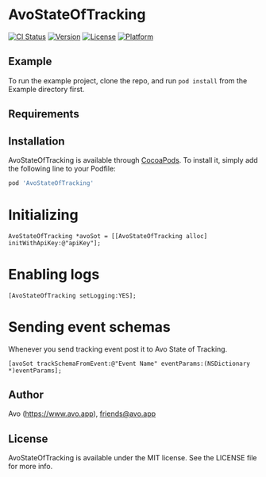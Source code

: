 # AvoStateOfTracking

[![CI Status](https://img.shields.io/travis/AlexeyVerein/AvoStateOfTracking.svg?style=flat)](https://travis-ci.org/AlexeyVerein/AvoStateOfTracking)
[![Version](https://img.shields.io/cocoapods/v/AvoStateOfTracking.svg?style=flat)](https://cocoapods.org/pods/AvoStateOfTracking)
[![License](https://img.shields.io/cocoapods/l/AvoStateOfTracking.svg?style=flat)](https://cocoapods.org/pods/AvoStateOfTracking)
[![Platform](https://img.shields.io/cocoapods/p/AvoStateOfTracking.svg?style=flat)](https://cocoapods.org/pods/AvoStateOfTracking)

## Example

To run the example project, clone the repo, and run `pod install` from the Example directory first.

## Requirements

## Installation

AvoStateOfTracking is available through [CocoaPods](https://cocoapods.org). To install
it, simply add the following line to your Podfile:

```ruby
pod 'AvoStateOfTracking'
```

# Initializing

    AvoStateOfTracking *avoSot = [[AvoStateOfTracking alloc] initWithApiKey:@"apiKey"];
    
# Enabling logs

    [AvoStateOfTracking setLogging:YES];

# Sending event schemas

Whenever you send tracking event post it to Avo State of Tracking.

    [avoSot trackSchemaFromEvent:@"Event Name" eventParams:(NSDictionary *)eventParams];

## Author

Avo (https://www.avo.app), friends@avo.app

## License

AvoStateOfTracking is available under the MIT license. See the LICENSE file for more info.
